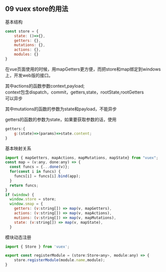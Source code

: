 ## 09 vuex store的用法

基本结构

```js 
const store = {
    state: ()=>{},
    getters: {},
    mutations: {},
    actions: {},
    modules: {}
}
```

在vue页面使用的时候，用mapGetters更方便，而把store和map绑定到windows上，开发web版的接口。

其中actions的函数参数context,payload;  
context包含dispatch，commit，getters,state，rootState,rootGetters  
可以异步

其中mutations的函数的参数为state和payload，不能异步

getters的函数的参数为state，如果要获取参数的话，使用

```js
getters:{
    g:(state)=>(params)=>state.content;
}
```

基本映射关系
```js
import { mapGetters, mapActions, mapMutations, mapState} from "vuex";
const map = (v:any, done:any) => {
  const funcs = {...done(v)};
  for(const i in funcs) {
    funcs[i] = funcs[i].bind(app);
  }
  return funcs;
}
if (window) {
  window.store = store;
  window.smap = {
    getters: (v:string[]) => map(v, mapGetters),
    actions: (v:string[]) => map(v, mapActions),
    mutions: (v:string[]) => map(v, mapMutations),
    state: (v:string[]) => map(v, mapState),
  }
```

模块动态注册

```js
import { Store } from 'vuex';

export const registerModule = (store:Store<any>, module:any) => {
    store.registerModule(module.name,module);
}
```